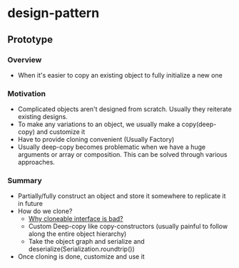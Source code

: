 # design-pattern

## Prototype

### Overview
* When it's easier to copy an existing object to fully initialize a new one

### Motivation
* Complicated objects aren't designed from scratch. Usually they reiterate existing designs. 
* To make any variations to an object, we usually make a copy(deep-copy) and customize it
* Have to provide cloning convenient (Usually Factory)
* Usually deep-copy becomes problematic when we have a huge arguments or array or composition. This can be solved through various approaches. 

### Summary
* Partially/fully construct an object and store it somewhere to replicate it in future
* How do we clone? 
    * [Why cloneable interface is bad?](https://www.artima.com/intv/bloch13.html)
    * Custom Deep-copy like copy-constructors (usually painful to follow along the entire object hierarchy)
    * Take the object graph and serialize and deserialize(Serialization.roundtrip())
* Once cloning is done, customize and use it
